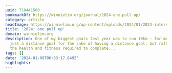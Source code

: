 ```yaml
---
uuid: 710441500
bookmarkOf: https://winnielim.org/journal/2024-one-pull-up/
category: article
headImage: https://winnielim.org/wp-content/uploads/2024/01/2024-intersections.png
title: '2024: one pull up'
domain: winnielim.org
description: One of my biggest goals last year was to run 10km – for me it is not
  just a distance goal for the sake of having a distance goal, but rather cultivating
  the health and fitness required to complete...
tags: []
date: '2024-01-08T06:33:17.849Z'
highlights:
---
```




